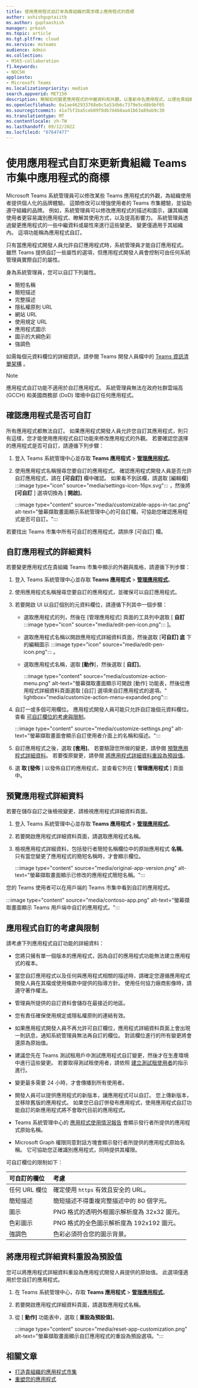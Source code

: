 ```yaml
---
title: 使用應用程式自訂來為貴組織的需求標上應用程式的商標
author: ashishguptaiitb
ms.author: guptaashish
manager: prkosh
ms.topic: article
ms.tgt.pltfrm: cloud
ms.service: msteams
audience: Admin
ms.collection:
- M365-collaboration
f1.keywords:
- NOCSH
appliesto:
- Microsoft Teams
ms.localizationpriority: medium
search.appverid: MET150
description: 瞭解如何變更應用程式的中繼資料和外觀，以重新命名應用程式，以便在貴組織中更有效地採用應用程式。
ms.openlocfilehash: 0a1ae462933768e0c5a53db6c7379e5cd8b9bf05
ms.sourcegitcommit: 41a75f1ba5ceb09f8db7d468aa41b63a89ab9c30
ms.translationtype: MT
ms.contentlocale: zh-TW
ms.lasthandoff: 09/12/2022
ms.locfileid: "67647477"
---
```

# <a name="use-app-customization-to-update-branding-of-apps-in-your-organizations-teams-store"></a>使用應用程式自訂來更新貴組織 Teams 市集中應用程式的商標

Microsoft Teams 系統管理員可以修改某些 Teams 應用程式的外觀，為組織使用者提供個人化的品牌體驗。 這類修改可以增強使用者的 Teams 市集體驗，並協助遵守組織的品牌。 例如，系統管理員可以修改應用程式的描述和圖示，讓其組織使用者更容易識別應用程式、瞭解其使用方式，以及提高影響力。 系統管理員透過變更應用程式的一些中繼資料或屬性來進行這些變更。 變更僅適用于其組織內。 這項功能稱為應用程式自訂。

只有當應用程式開發人員允許自訂應用程式時，系統管理員才能自訂應用程式。 雖然 Teams 提供自訂一些屬性的選項，但應用程式開發人員會控制可由任何系統管理員實際自訂的屬性。

身為系統管理員，您可以自訂下列屬性。

* 簡短名稱
* 簡短描述
* 完整描述
* 隱私權原則 URL
* 網站 URL
* 使用規定 URL
* 應用程式圖示
* 圖示的大綱色彩
* 強調色

如需每個元資料欄位的詳細資訊，請參閱 Teams 開發人員檔中的 [Teams 資訊清單架構](/microsoftteams/platform/resources/schema/manifest-schema) 。

> [!NOTE]
> 應用程式自訂功能不適用於自訂應用程式。 系統管理員無法在政府社群雲端高 (GCCH) 和美國商務部 (DoD) 環境中自訂任何應用程式。

## <a name="verify-if-an-app-is-customizable"></a>確認應用程式是否可自訂

所有應用程式都無法自訂。 如果應用程式開發人員允許您自訂其應用程式，則只有這樣，您才能使用應用程式自訂功能來修改應用程式的外觀。 若要確認您選擇的應用程式是否可自訂，請遵循下列步驟：

1. 登入 Teams 系統管理中心並存取 **Teams 應用程式**  >  **[管理應用程式](https://admin.teams.microsoft.com/policies/manage-apps)**。

1. 使用應用程式名稱搜尋您要自訂的應用程式。 確認應用程式開發人員是否允許自訂應用程式，請在 **[可自訂]** 欄中確認。 如果看不到該欄，請選取 [編輯欄] :::image type="icon" source="media/settings-icon-16px.svg"::: ，然後將 **[可自訂** ] 選項切換為 [ **開啟]**。

   :::image type="content" source="media/customizable-apps-in-tac.png" alt-text="螢幕擷取畫面顯示系統管理中心的可自訂欄，可協助您確認應用程式是否可自訂。":::

若要找出 Teams 市集中所有可自訂的應用程式，請排序 [可自訂] 欄。

## <a name="customize-the-details-of-an-app"></a>自訂應用程式的詳細資料

若要變更應用程式在貴組織 Teams 市集中顯示的外觀與風格，請遵循下列步驟：

1. 登入 Teams 系統管理中心並存取 **Teams 應用程式**  >  **[管理應用程式](https://admin.teams.microsoft.com/policies/manage-apps)**。

1. 使用應用程式名稱搜尋您要自訂的應用程式，並確保可以自訂應用程式。

1. 若要開啟 UI 以自訂個別的元資料欄位，請遵循下列其中一個步驟：

   * 選取應用程式的列，然後在 [管理應用程式] 頁面的工具列中選取 [ **自訂** :::image type="icon" source="media/edit-pen-icon.png"::: ]。

   * 選取應用程式名稱以開啟應用程式詳細資料頁面，然後選取 [**可自訂] 底** 下的編輯圖示 :::image type="icon" source="media/edit-pen-icon.png"::: 。

   * 選取應用程式名稱，選取 **[動作**]，然後選取 [ **自訂]**。

     :::image type="content" source="media/customize-action-menu.png" alt-text="螢幕擷取畫面顯示可開啟 [動作] 功能表，然後從應用程式詳細資料頁面選取 [自訂] 選項來自訂應用程式的選項。" lightbox="media/customize-action-menu-expanded.png":::

1. 自訂一或多個可用欄位。 應用程式開發人員可能只允許自訂幾個元資料欄位。 查看 [可自訂欄位的考慮與限制](#considerations-and-limitations-of-app-customization)。

   :::image type="content" source="media/customize-settings.png" alt-text="螢幕擷取畫面會顯示自訂使用者介面上的名稱和描述。":::

1. 自訂應用程式之後，選取 **[套用]**。 若要驗證您所做的變更，請參閱 [預覽應用程式詳細資料](#preview-app-details)。 若要復原變更，請參閱 [將應用程式詳細資料重設為預設值](#reset-app-details-to-default-values)。

1. 選 **取 [發佈** ] 以發佈自訂的應用程式，並查看它列在 [ **管理應用程式** ] 頁面中。

<!---
   :::image type="content" source="media/customize-app-colors.png" alt-text="Screenshot showing the icon color options that can be customized.":::
--->

## <a name="preview-app-details"></a>預覽應用程式詳細資料

若要在儲存自訂之後檢視變更，請檢視應用程式詳細資料頁面。

1. 登入 Teams 系統管理中心並存取 **Teams 應用程式**  >  **[管理應用程式](https://admin.teams.microsoft.com/policies/manage-apps)**。

1. 若要開啟應用程式詳細資料頁面，請選取應用程式名稱。

1. 檢視應用程式詳細資料，包括發行者簡短名稱欄位中的原始應用程式 **名稱**。 只有當您變更了應用程式的簡短名稱時，才會顯示欄位。

   :::image type="content" source="media/original-app-version.png" alt-text="螢幕擷取畫面顯示已修改的應用程式簡短名稱。":::

您的 Teams 使用者可以在用戶端的 Teams 市集中看到自訂的應用程式。

   :::image type="content" source="media/contoso-app.png" alt-text="螢幕擷取畫面顯示 Teams 用戶端中自訂的應用程式。":::

## <a name="considerations-and-limitations-of-app-customization"></a>應用程式自訂的考慮與限制

請考慮下列應用程式自訂功能的詳細資料：

* 您將只擁有單一個版本的應用程式，因為自訂的應用程式功能無法建立應用程式的複本。

* 當您自訂應用程式以及任何與應用程式相關的描述時，請確定您遵循應用程式開發人員在其檔或使用條款中提供的指導方針。 使用任何協力廠商影像時，請遵守著作權法。

* 管理員所提供的自訂資料會儲存在最接近的地區。

* 您有責任確保使用規定或隱私權原則的連結有效。

* 如果應用程式開發人員不再允許可自訂欄位，應用程式詳細資料頁面上會出現一則訊息，通知系統管理員無法再自訂的欄位。 對該欄位進行的所有變更將會還原為原始值。

* 建議您先在 Teams 測試租用戶中測試應用程式自訂變更，然後才在生產環境中進行這些變更。 若要取得測試租使用者，請依照 [建立測試租使用者](/microsoftteams/platform/concepts/build-and-test/prepare-your-o365-tenant)的指示進行。

* 變更最多需要 24 小時，才會傳播到所有使用者。

* 開發人員可以提供應用程式的新版本，讓應用程式可以自訂。 您上傳新版本，並移除舊版的應用程式。 如果您已自訂併發布應用程式，使用應用程式自訂功能自訂的新應用程式將不會取代目前的應用程式。

* Teams 系統管理中心的 [應用程式使用情況報告](teams-analytics-and-reports/app-usage-report.md) 會顯示發行者所提供的應用程式原始名稱。

* Microsoft Graph 權限同意對話方塊會顯示發行者所提供的應用程式原始名稱。 它可協助您正確識別應用程式，同時提供其權限。

可自訂欄位的限制如下：

| 可自訂的欄位 | 考慮 |
|:---|:---|
| 任何 URL 欄位 | 確定使用 `https` 有效且安全的 URL。 |
| 簡短描述 | 簡短描述不得重複完整描述中的 80 個字元。 |
| 圖示 | PNG 格式的透明外框圖示解析度為 32x32 圖元。 |
| 色彩圖示 | PNG 格式的全色圖示解析度為 192x192 圖元。 |
| 強調色 | 色彩必須符合您的圖示背景。 |

## <a name="reset-app-details-to-default-values"></a>將應用程式詳細資料重設為預設值

您可以將應用程式詳細資料重設為應用程式開發人員提供的原始值。 此選項僅適用於您自訂的應用程式。

1. 在 Teams 系統管理中心，存取 **Teams 應用程式** > **[管理應用程式](https://admin.teams.microsoft.com/policies/manage-apps)**。

1. 若要開啟應用程式詳細資料頁面，請選取應用程式名稱。

1. 從 [ **動作]** 功能表中，選取 [ **重設為預設值]**。

   :::image type="content" source="media/reset-app-customization.png" alt-text="螢幕擷取畫面顯示自訂應用程式的重設為預設選項。":::

## <a name="related-articles"></a>相關文章

* [打造貴組織的應用程式市集](customize-your-app-store.md)
* [重塑您的應用程式](https://techcommunity.microsoft.com/t5/microsoft-teams-blog/rebrand-apps-to-your-own-organization-s-branding-with-app/ba-p/2376296)
